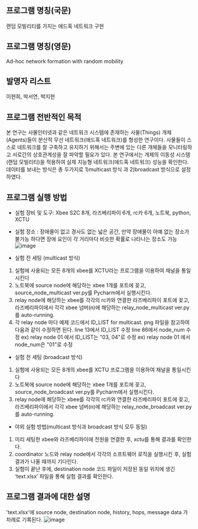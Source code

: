  ## 프로그램 명칭(국문)
   랜덤 모빌리티를 가지는 애드혹 네트워크 구현

 ## 프로그램 명칭(영문)
   Ad-hoc network formation with random mobility

 ## 발명자 리스트
   이현희, 박서연, 박지현
   
## 프로그램 전반적인 목적

본 연구는 사물인터넷과 같은 네트워크 시스템에 존재하는 사물(Things) 개체(Agents)들이 분산적 무선 네트워크(애드혹 네트워크)를 형성한 연구이다. 사물들이 스스로 네트워크를 잘 구축하고 유지하기 위해서는 주변에 있는 다른 개체들을 모니터링하고 서로간의 상호관계성을 잘 파악할 필요가 있다. 본 연구에서는 개체의 이동성 시스템(랜덤 모빌리티)을 적용하여 실제 지능형 네트워크(애드혹 네트워크) 성능을 확인한다.
데이터를 보내는 방식은 총 두가지로 1)multicast 방식 과 2)broadcast 방식으로 설정하였다. 

## 프로그램 실행 방법
 
- 실험 장비 및 도구: Xbee S2C 8개, 라즈베리파이 6개, rc카 6개, 노트북, python, XCTU 
- 실험 장소 : 장애물이 없고 경사도 없는 넓은 공간, 만약 장애물이 아예 없는 장소가 불가능 하다면 장애 요인이 각 거리마다 비슷한 확률로 나타나는 장소도 가능
![image](https://user-images.githubusercontent.com/67427006/93089940-075a9580-f6d7-11ea-9cb2-ad965ce99962.png)

- 실험 전 세팅 (multicast 방식)
1. 실험에 사용되는 모든 8개의 xbee를 XCTU라는 프로그램을 이용하여 채널을 통일시킨다
2. 노트북에 source node에 해당하는 xbee 1개를 포트에 꽂고, source_node_multicast ver.py를 Pycharm에서 실행시킨다.
3. relay node에 해당하는 xbee를 각각의 rc카와 연결한 라즈베리파이 포트에 꽂고, 라즈베리파이에서 각각 xbee 넘버(n)에 해당하는 relay_node_multicast ver.py를 auto-running.
4. 각 relay node 마다 예제 코드에서 ID_LIST for multicast. png 파일을 참고하여 다음과 같이 수정하면 된다.
line 13에서 ID_LIST 수정
line 86에서 node_num 수정
ex) relay node 01 에서 ID_LIST는 "03, 04"로 수정
ex) relay node 01 에서 node_num은 "01"로 수정


- 실험 전 세팅 (broadcast 방식)
1. 실험에 사용되는 모든 8개의 xbee를 XCTU 프로그램을 이용하여 채널을 통일시킨다
2. 노트북에 source node에 해당하는 xbee 1개를 포트에 꽂고, source_node_broadcast ver.py를 Pycharm에서 실행시킨다.
3. relay node에 해당하는 xbee를 각각의 rc카와 연결한 라즈베리파이 포트에 꽂고, 라즈베리파이에서 각각 xbee 넘버(n)에 해당하는 relay_node_broadcast ver.py를 auto-running.


- 야외 실험 방법(multicast 방식과 broadcast 방식 모두 동일)
1. 미리 세팅한 xbee와 라즈베리파이에 전원을 연결한 후, xctu를 통해 결과를 확인한다.
2. coordinator 노드와 relay node에서 각각의 소프트웨어 로직을 실행시킨 후, 실험결과가 나올 때까지 기다린다.
3. 실험이 끝난 후에, destination node 코드 파일이 저장된 동일 위치에 생긴 ‘text.xlsx’ 파일을 통해 실험 결과를 확인한다.

## 프로그램 결과에 대한 설명
'text.xlsx'에 source node, destination node, history, hops, message data 가 차례로 기록된다.
![image](https://user-images.githubusercontent.com/67427006/93090534-d890ef00-f6d7-11ea-895b-a62f9ec31151.png)
